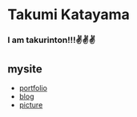 # Takumi Katayama

### I am takurinton!!!✌️✌️✌️

## mysite 
- [portfolio](https://takurinton.com)
- [blog](https://blog.takurinton.com)
- [picture](https://photorinton.takurinton.com)
